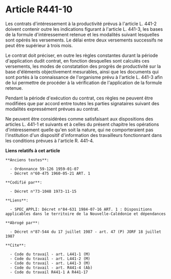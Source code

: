 # Article R441-10

Les contrats d'intéressement à la productivité prévus à l'article L. 441-2 doivent contenir outre les indications figurant à
l'article L. 441-3, les bases de la formule d'intéressement retenue et les modalités suivant lesquelles sont opérés les
versements. Le délai entre deux versements successifs ne peut être supérieur à trois mois. 

Le contrat doit préciser, en outre    les règles constantes durant la période d'application dudit contrat, en fonction
desquelles sont calculés ces versements, les modes de constatation des progrès de productivité sur la base d'éléments
objectivement mesurables, ainsi que les documents qui sont portés à la connaissance de l'organisme prévu à l'article L. 441-3
afin de lui permettre de procéder à la vérification de l'application de la formule retenue. 

Pendant la période d'exécution du contrat, ces règles ne peuvent être modifiées que par accord entre toutes les parties
signataires suivant des modalités expressément prévues au contrat. 

Ne peuvent être considérées comme satisfaisant aux dispositions des articles L. 441-1 et suivants et à celles du présent
chapitre les opérations d'intéressement quelle qu'en soit la nature, qui ne comporteraient pas l'institution d'un dispositif
d'information des travailleurs fonctionnant dans les conditions prévues à l'article R. 441-4.

**Liens relatifs à cet article**

	**Anciens textes**:

	  - Ordonnance 59-126 1959-01-07
	  - Décret n°60-475 1960-05-21 ART. 1

	**Codifié par**:

	  - Décret n°73-1048 1973-11-15

	**Liens**:

	  - SPEC_APPLI: Décret n°84-631 1984-07-16 ART. 1 : Dispositions applicables dans le territoire de la Nouvelle-Calédonie et dépendances

	**Abrogé par**:

	  - Décret n°87-544 du 17 juillet 1987 - art. 47 (P) JORF 18 juillet 1987

	**Cite**:

	  - Code du travail - art. L441-1 (M)
	  - Code du travail - art. L441-2 (M)
	  - Code du travail - art. L441-3 (M)
	  - Code du travail - art. R441-4 (Ab)
	  - Code du travail R441-1 A R441-17
